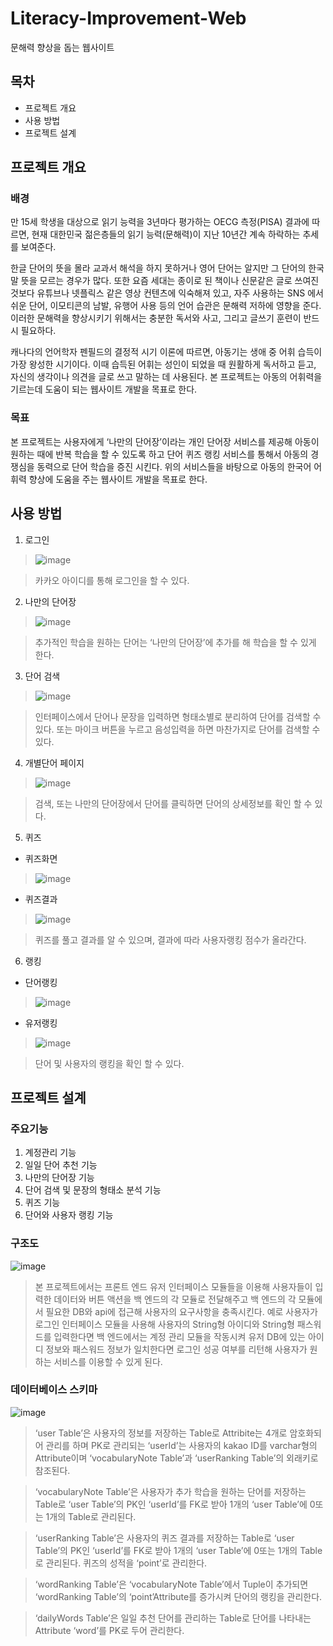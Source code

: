 # Literacy-Improvement-Web
문해력 향상을 돕는 웹사이트

## 목차
* 프로젝트 개요
* 사용 방법
* 프로젝트 설계

## 프로젝트 개요

### 배경
만 15세 학생을 대상으로 읽기 능력을 3년마다 평가하는 OECG 측정(PISA) 결과에 따르면, 현재 대한민국 젊은층들의 읽기 능력(문해력)이 지난 10년간 계속 하락하는 추세를 보여준다.

한글 단어의 뜻을 몰라 교과서 해석을 하지 못하거나 영어 단어는 알지만 그 단어의 한국말 뜻을 모르는 경우가 많다. 또한 요즘 세대는 종이로 된 책이나 신문같은 글로 쓰여진 것보다 유튜브나 넷플릭스 같은 영상 컨텐츠에 익숙해져 있고, 자주 사용하는 SNS 에서 쉬운 단어, 이모티콘의 남발, 유행어 사용 등의 언어 습관은 문해력 저하에 영향을 준다. 이러한 문해력을 향상시키기 위해서는 충분한 독서와 사고, 그리고 글쓰기 훈련이 반드시 필요하다.

캐나다의 언어학자 펜필드의 결정적 시기 이론에 따르면, 아동기는 생애 중 어휘 습득이 가장 왕성한 시기이다. 이때 습득된 어휘는 성인이 되었을 때 원활하게 독서하고 듣고, 자신의 생각이나 의견을 글로 쓰고 말하는 데 사용된다. 본 프로젝트는 아동의 어휘력을 기르는데 도움이 되는 웹사이트 개발을 목표로 한다.

### 목표
본 프로젝트는 사용자에게 ‘나만의 단어장’이라는 개인 단어장 서비스를 제공해 아동이 원하는 때에 반복 학습을 할 수 있도록 하고 단어 퀴즈 랭킹 서비스를 통해서 아동의 경쟁심을 동력으로 단어 학습을 증진 시킨다. 위의 서비스들을 바탕으로 아동의 한국어 어휘력 향상에 도움을 주는 웹사이트 개발을 목표로 한다.

## 사용 방법

1. 로그인


  > ![image](https://user-images.githubusercontent.com/28720642/154075717-ec4fcbff-8223-4f23-a379-509f81078269.png)
  
  > 카카오 아이디를 통해 로그인을 할 수 있다.
2. 나만의 단어장


  > ![image](https://user-images.githubusercontent.com/28720642/154075844-d58675e0-22d2-451f-ba8b-a2b30f10102a.png)

  > 추가적인 학습을 원하는 단어는 ‘나만의 단어장’에 추가를 해 학습을 할 수 있게 한다.
3. 단어 검색
  
  
  > ![image](https://user-images.githubusercontent.com/28720642/154075918-71b209ed-e38a-42a7-b513-5cd8778b62b7.png)

  > 인터페이스에서 단어나 문장을 입력하면 형태소별로 분리하여 단어를 검색할 수 있다.
  > 또는 마이크 버튼을 누르고 음성입력을 하면 마찬가지로 단어를 검색할 수 있다.
4. 개별단어 페이지
  
  
  > ![image](https://user-images.githubusercontent.com/28720642/154076029-279839e4-2182-41a0-bd1e-d892d622d805.png)

  > 검색, 또는 나만의 단어장에서 단어를 클릭하면 단어의 상세정보를 확인 할 수 있다.
5. 퀴즈
  - 퀴즈화면
    
  > ![image](https://user-images.githubusercontent.com/28720642/154694291-08b9170b-b0c5-402f-87e5-bfb79564e112.png)
    
  - 퀴즈결과
    
    
  > ![image](https://user-images.githubusercontent.com/28720642/154076088-f7042dbe-98b6-42cd-8cbf-7996ce2997fa.png)


  > 퀴즈를 풀고 결과를 알 수 있으며, 결과에 따라 사용자랭킹 점수가 올라간다.
6. 랭킹
  - 단어랭킹
    
    
  > ![image](https://user-images.githubusercontent.com/28720642/154076237-a6f73df7-8083-401e-b935-41613eb31d23.png)
    
    

  - 유저랭킹
  > ![image](https://user-images.githubusercontent.com/28720642/154694714-e29aac82-0c87-478c-8fe2-b10c15916aaa.png)

    
  > 단어 및 사용자의 랭킹을 확인 할 수 있다.

## 프로젝트 설계

### 주요기능

1. 계정관리 기능
2. 일일 단어 추천 기능
3. 나만의 단어장 기능
4. 단어 검색 및 문장의 형태소 분석 기능
5. 퀴즈 기능
6. 단어와 사용자 랭킹 기능

### 구조도
![image](https://user-images.githubusercontent.com/28720642/154075334-919dc8e6-d78e-481a-83fa-89be252772f8.png)

> 본 프로젝트에서는 프론트 엔드 유저 인터페이스 모듈들을 이용해 사용자들이 입력한 데이터와 버튼 액션을 백 엔드의 각 모듈로 전달해주고 백 엔드의 각 모듈에서 필요한 DB와 api에 접근해 사용자의 요구사항을 충족시킨다.
예로 사용자가 로그인 인터페이스 모듈을 사용해 사용자의 String형 아이디와 String형 패스워드를 입력한다면 백 엔드에서는 계정 관리 모듈을 작동시켜 유저 DB에 있는 아이디 정보와 패스워드 정보가 일치한다면 로그인 성공 여부를 리턴해 사용자가 원하는 서비스를 이용할 수 있게 된다.

### 데이터베이스 스키마
![image](https://user-images.githubusercontent.com/28720642/154075537-58b14dbd-e290-4ee9-ae15-1ac9e9be0a27.png)

> ‘user Table’은 사용자의 정보를 저장하는 Table로 Attribite는 4개로 암호화되어 관리를 하며 PK로 관리되는 ‘userId’는 사용자의 kakao ID를 varchar형의 Attribute이며 ‘vocabularyNote Table’과 ‘userRanking Table’의 외래키로 참조된다.


> ‘vocabularyNote Table’은 사용자가 추가 학습을 원하는 단어를 저장하는 Table로 ‘user Table’의 PK인 ‘userId’를 FK로 받아 1개의 ‘user Table’에 0또는 1개의 Table로 관리된다.


> ‘userRanking Table’은 사용자의 퀴즈 결과를 저장하는 Table로 ‘user Table’의 PK인 ‘userId’를 FK로 받아 1개의 ‘user Table’에 0또는 1개의 Table로 관리된다. 퀴즈의 성적을 ‘point’로 관리한다.


> ‘wordRanking Table’은 ‘vocabularyNote Table’에서 Tuple이 추가되면 ‘wordRanking Table’의 ‘point’Attribute를 증가시켜 단어의 랭킹을 관리한다.


> ‘dailyWords Table’은 일일 추천 단어를 관리하는 Table로 단어를 나타내는 Attribute ‘word’를 PK로 두어 관리한다.
